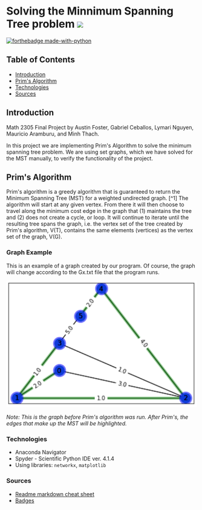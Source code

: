 # Solving the Minnimum Spanning Tree problem [![](https://img.shields.io/badge/build-passing-<brightgreen>.svg)](https://shields.io/)

[![forthebadge made-with-python](http://ForTheBadge.com/images/badges/made-with-python.svg)](https://www.python.org/)

## Table of Contents
* [Introduction](#introduction)
* [Prim's Algorithm](#prims-algorithm)
* [Technologies](#technologies)
* [Sources](#sources)

## Introduction
Math 2305 Final Project by Austin Foster, Gabriel Ceballos, Lymari Nguyen, Mauricio Aramburu, and Minh Thach.

In this project we are implementing Prim's Algorithm to solve the minimum spanning tree problem. We are using set graphs, which we have solved for the MST manually, to verify the functionality of the project.

## Prim's Algorithm 
Prim's algorithm is a greedy algorithm that is guaranteed to return the Minimum Spanning Tree (MST) for a weighted undirected graph. [^1] The algorithm will start at any given vertex. From there it will then choose to travel along the minimum cost edge in the graph that (1) maintains the tree and (2) does not create a cycle, or loop. It will continue to iterate until the resulting tree spans the graph, i.e. the vertex set of the tree created by Prim's algorithm, V(T), contains the same elements (vertices) as the vertex set of the graph, V(G). 

### Graph Example
This is an example of a graph created by our program. Of course, the graph will change according to the Gx.txt file that the program runs. 

![](PNGs/samplePNG.PNG)

*Note: This is the graph before Prim's algorithm was run. After Prim's, the edges that make up the MST will be highlighted.*

### Technologies
* Anaconda Navigator
* Spyder - Scientific Python IDE ver. 4.1.4
* Using libraries: `networkx`, `matplotlib`

### Sources
* [Readme markdown cheat sheet](https://github.com/adam-p/markdown-here/wiki/Markdown-Cheatsheet)
* [Badges](https://github.com/Naereen/badges)
